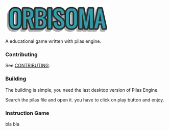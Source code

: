 ![Logo](img/obisoma.png)

A educational game written with pilas engine.


### Contributing

See [CONTRIBUTING](CONTRIBUTING.md).

### Building

The building is simple, you need the last desktop version of Pilas Engine. 

Search the pilas file and open it. you have to click on play button and enjoy.

### Instruction Game

bla bla
